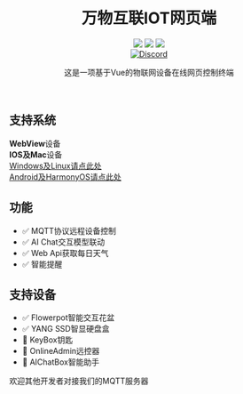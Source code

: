 <div align="center">
    <h1>万物互联IOT网页端</h1>
    <img src="https://img.shields.io/github/license/JasonYANG170/IOTConnect-Web?label=License&style=for-the-badge">
    <img src="https://img.shields.io/github/commit-activity/w/JasonYANG170/IOTConnect-Web?style=for-the-badge">
<img src="https://img.shields.io/github/languages/count/JasonYANG170/IOTConnect-Web?logo=vue&style=for-the-badge">
	<br>
    	<a href="https://discord.com/invite/az3ceRmgVe"><img alt="Discord" src="https://img.shields.io/discord/978108215499816980?style=social&logo=discord&label=echosec"></a>
  <br>


这是一项基于Vue的物联网设备在线网页控制终端

<br>

</div>

## 支持系统
**WebView**设备  
**IOS及Mac**设备  
[Windows及Linux请点此处](https://github.com/JasonYANG170/IOT-ConnectPC)  
[Android及HarmonyOS请点此处](https://github.com/JasonYANG170/IOT-ConnectAndroid)

## 功能
- ✅ MQTT协议远程设备控制
- ✅ AI Chat交互模型联动
- ✅ Web Api获取每日天气
- ✅ 智能提醒

## 支持设备
- ✅ Flowerpot智能交互花盆
- ✅ YANG SSD智显硬盘盒
- 🚧 KeyBox钥匙
- 🚧 OnlineAdmin远控器
- 🚧 AIChatBox智能助手

欢迎其他开发者对接我们的MQTT服务器






